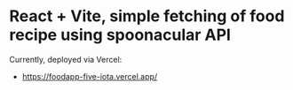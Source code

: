 # React + Vite, simple fetching of food recipe using spoonacular API

Currently, deployed via Vercel:

- https://foodapp-five-iota.vercel.app/
